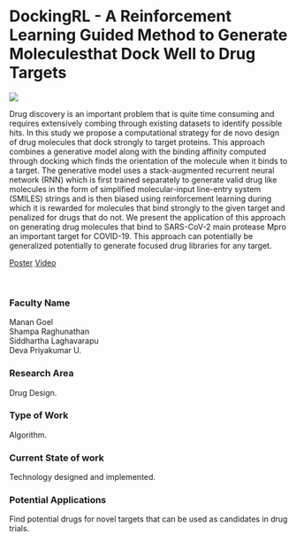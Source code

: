# DockingRL - A Reinforcement Learning Guided Method to Generate Moleculesthat Dock Well to Drug Targets

![](https://i.imgur.com/QBgsDo7.png)

Drug discovery is an important problem that is quite time consuming and requires extensively combing through existing datasets to identify possible hits. In this study we propose a computational strategy for de novo design of drug molecules that dock strongly to target proteins. This approach combines a generative model along with the binding affinity computed through docking which finds the orientation of the molecule when it binds to a target. The generative model uses a stack-augmented recurrent neural network (RNN) which is first trained separately to generate valid drug like molecules in the form of simplified molecular-input line-entry system (SMILES) strings and is then biased using reinforcement learning during which it is rewarded for molecules that bind strongly to the given target and penalized for drugs that do not. We present the application of this approach on generating drug molecules that bind to SARS-CoV-2 main protease Mpro an important target for COVID-19. This approach can potentially be generalized potentially to generate focused drug libraries for any target.

[Poster](13.%20DockingRL%20-%20A%20Reinforcement%20Learning%20Guided%20Method%20to%20Generate%20Moleculesthat%20Dock%20Well%20to%20Drug%20Targets.pdf)
[Video](https://youtu.be/GKFobBc6pQs)

<br>


### Faculty Name

Manan Goel<br>
Shampa Raghunathan<br>
Siddhartha Laghavarapu<br>
Deva Priyakumar U.


### Research Area

Drug Design.


### Type of Work

Algorithm.


### Current State of work

Technology designed and implemented.


### Potential Applications

Find potential drugs for novel targets that can be used as candidates in drug trials.
